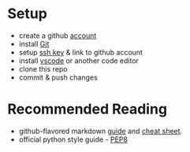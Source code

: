 # Setup
* create a github [account](https://github.com/join)
* install [Git](https://git-scm.com/downloads)
* setup [ssh key](https://docs.github.com/en/authentication/connecting-to-github-with-ssh/about-ssh) & link to github account
* install [vscode](https://code.visualstudio.com/download) or another code editor
* clone this  repo
* commit & push changes


# Recommended Reading
* github-flavored markdown [guide](https://docs.github.com/en/get-started/writing-on-github) and [cheat sheet](https://github.com/adam-p/markdown-here/wiki/Markdown-Cheatsheet).
* official python style guide - [PEP8](https://peps.python.org/pep-0008/)